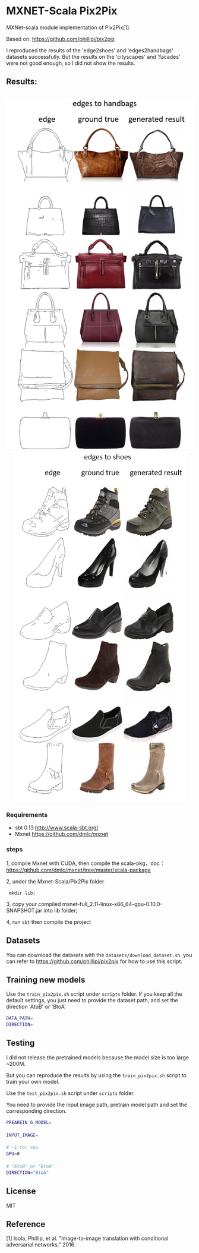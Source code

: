 # MXNET-Scala Pix2Pix
MXNet-scala module implementation of Pix2Pix[1].

Based on: 
https://github.com/phillipi/pix2pix

I reproduced the results of the 'edge2shoes' and 'edges2handbags' datasets successfully.
But the results on the 'cityscapes' and 'facades' were not good enough, so I did not show the results.

## Results:

<div align='center'>
  <img src='results/edges2handbags.png'>
</div>

<div align='center'>
  <img src='results/edges2shoes.png'>
</div>

### Requirements

* sbt 0.13 http://www.scala-sbt.org/
* Mxnet https://github.com/dmlc/mxnet

### steps

1, compile Mxnet with CUDA, then compile the scala-pkg，doc： https://github.com/dmlc/mxnet/tree/master/scala-package

2, under the Mxnet-Scala/Pix2Pix folder 
```bah
 mkdir lib;
```
3, copy your compiled mxnet-full_2.11-linux-x86_64-gpu-0.10.0-SNAPSHOT.jar into lib folder;

4, run `sbt` then compile the project

## Datasets
You can download the datasets with the `datasets/download_dataset.sh`. you can refer to https://github.com/phillipi/pix2pix
for how to use this script.

## Training new models

Use the `train_pix2pix.sh` script under `scripts` folder.
If you keep all the default settings, you just need to provide the dataset path, and set the direction 'AtoB' or 'BtoA'
```bash
DATA_PATH=
DIRECTION=
```

## Testing

I did not release the pretrained models because the model size is too large ~200M.

But you can reproduce the results by using the `train_pix2pix.sh` script to train your own model.

Use the `test_pix2pix.sh` script under `scripts` folder.

You need to provide the input image path, pretrain model path and set the corresponding direction.

```bash
PREAREIN_G_MODEL=

INPUT_IMAGE=

# -1 for cpu
GPU=0

# "AtoB" or "BtoA"
DIRECTION="BtoA"
```

## License
MIT

## Reference
[1] Isola, Phillip, et al. "Image-to-image translation with conditional adversarial networks." 2016.
